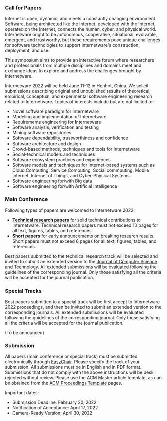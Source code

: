 ### Call for Papers

Internet is open, dynamic, and meets a constantly changing environment. Software, being architected like the Internet, developed with the Internet, operated on the Internet, connects the human, cyber, and physical world. Internetware ought to be autonomous, cooperative, situational, evolvable, emergent, and trustworthy, but these requirements pose unique challenges for software technologies to support Internetware's construction, deployment, and use.

This symposium aims to provide an interactive forum where researchers and professionals from multiple disciplines and domains meet and exchange ideas to explore and address the challenges brought by Internetware.

Internetware 2022 will be held June 11-12 in Hohhot, China. We solicit submissions describing original and unpublished results of theoretical, empirical, conceptual, and experimental software engineering research related to Internetware. Topics of interests include but are not limited to:

* Novel software paradigm for Internetware
* Modeling and implementation of Internetware
* Requirements engineering for Internetware
* Software analysis, verification and testing
* Mining software repositories
* Software dependability, trustworthiness and confidence
* Software architecture and design
* Crowd-based methods, techniques and tools for Internetware
* Social-technical models and techniques
* Software ecosystem practices and experiences
* Software models and techniques for Internet-based systems such as Cloud Computing, Service Computing, Social commputing, Mobile Internet, Internet of Things, and Cyber-Physical Systems
* Software engineering for/with Big data
* Software engineering for/with Artificial Intelligence

### Main Conference

Following types of papers are welcomed to Internetware 2022:

* **<u>Technical research papers</u>** for solid technical contributions to Internetware. Technical research papers must not exceed 10 pages for all text, figures, tables, and references. 
* **<u>Short papers</u>** for early announcements on breaking research results. Short papers must not exceed 6 pages for all text, figures, tables, and references. 

Best papers submitted to the technical research track will be selected and invited to submit an extended version to the [Journal of Computer Science and Technology](https://www.springer.com/journal/11390). All extended submissions will be evaluated following the guidelines of the corresponding journal. Only those satisfying all the criteria will be accepted for the journal publication.

### Special Tracks

Best papers submitted to a special track will be first accept to Internetware 2022 proceedings, and then be invited to submit an extended version to the corresponding journals. All extended submissions will be evaluated following the guidelines of the corresponding journal. Only those satisfying all the criteria will be accepted for the journal publication.

(To be announced)

### Submission

All papers (main conference or special track) must be submitted electronically through [EasyChair](https://easychair.org/conferences/?conf=internetware2022). Please specify the track of your submission. All submissions must be in English and in PDF format. Submissions that do not comply with the above instructions will be desk rejected without review. Please use the ACM Master article template, as can be obtained from the [ACM Proceedings Template](https://www.acm.org/publications/proceedings-template) pages.


Important dates:

* Submission Deadline: February 20, 2022
* Notification of Acceptance: April 17, 2022
* Camera-Ready Version: April 30, 2022

<div style="display: none;">
 <h3>Camera-Ready Instructions</h3>
 <p>Accepted Full papers must not exceed 10 pages for all text, figures, tables, and
     references. Accepted short papers must not exceed 6 pages for all text, figures,
     tables, and references. Please upload the camera copy via EasyChair. When
     uploading
     the camera copy, you must upload manuscripts including the source files and
     PDFs.
     You can compress the files in a zip file and upload the zip file.</p>

 <h3>Publication</h3>
 <p>All authors of accepted papers of will be asked to complete an electronic ACM
     Copyright form and will receive further instructions for preparing their camera
     ready versions. All accepted contributions will be published in the
     Internetware2022 electronic proceedings and in the ACM Digital Library. </p>
</div>